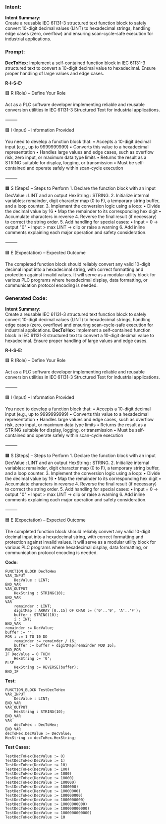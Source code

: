 ### Intent:
**Intent Summary:**  
Create a reusable IEC 61131-3 structured text function block to safely convert 10-digit decimal values (LINT) to hexadecimal strings, handling edge cases (zero, overflow) and ensuring scan-cycle-safe execution for industrial applications.

### Prompt:
**DecToHex:**
Implement a self-contained function block in IEC 61131-3 structured text to convert a 10-digit decimal value to hexadecimal. Ensure proper handling of large values and edge cases.

**R-I-S-E:**

🟥 R (Role) – Define Your Role

Act as a PLC software developer implementing reliable and reusable conversion utilities in IEC 61131-3 Structured Text for industrial applications.

⸻

🟩 I (Input) – Information Provided

You need to develop a function block that:
	•	Accepts a 10-digit decimal input (e.g., up to 9999999999)
	•	Converts this value to a hexadecimal representation
	•	Handles large values and edge cases, such as overflow risk, zero input, or maximum data type limits
	•	Returns the result as a STRING suitable for display, logging, or transmission
	•	Must be self-contained and operate safely within scan-cycle execution

⸻

🟧 S (Steps) – Steps to Perform
	1.	Declare the function block with an input DecValue : LINT and an output HexString : STRING.
	2.	Initialize internal variables: remainder, digit character map (0 to F), a temporary string buffer, and a loop counter.
	3.	Implement the conversion logic using a loop:
	•	Divide the decimal value by 16
	•	Map the remainder to its corresponding hex digit
	•	Accumulate characters in reverse
	4.	Reverse the final result (if necessary) to correct the string order.
	5.	Add handling for special cases:
	•	Input = 0 → output "0"
	•	Input > max LINT → clip or raise a warning
	6.	Add inline comments explaining each major operation and safety consideration.

⸻

🟦 E (Expectation) – Expected Outcome

The completed function block should reliably convert any valid 10-digit decimal input into a hexadecimal string, with correct formatting and protection against invalid values. It will serve as a modular utility block for various PLC programs where hexadecimal display, data formatting, or communication protocol encoding is needed.

### Generated Code:
**Intent Summary:**  
Create a reusable IEC 61131-3 structured text function block to safely convert 10-digit decimal values (LINT) to hexadecimal strings, handling edge cases (zero, overflow) and ensuring scan-cycle-safe execution for industrial applications.
**DecToHex:**
Implement a self-contained function block in IEC 61131-3 structured text to convert a 10-digit decimal value to hexadecimal. Ensure proper handling of large values and edge cases.

**R-I-S-E:**

🟥 R (Role) – Define Your Role

Act as a PLC software developer implementing reliable and reusable conversion utilities in IEC 61131-3 Structured Text for industrial applications.

⸻

🟩 I (Input) – Information Provided

You need to develop a function block that:
	•	Accepts a 10-digit decimal input (e.g., up to 9999999999)
	•	Converts this value to a hexadecimal representation
	•	Handles large values and edge cases, such as overflow risk, zero input, or maximum data type limits
	•	Returns the result as a STRING suitable for display, logging, or transmission
	•	Must be self-contained and operate safely within scan-cycle execution

⸻

🟧 S (Steps) – Steps to Perform
	1.	Declare the function block with an input DecValue : LINT and an output HexString : STRING.
	2.	Initialize internal variables: remainder, digit character map (0 to F), a temporary string buffer, and a loop counter.
	3.	Implement the conversion logic using a loop:
	•	Divide the decimal value by 16
	•	Map the remainder to its corresponding hex digit
	•	Accumulate characters in reverse
	4.	Reverse the final result (if necessary) to correct the string order.
	5.	Add handling for special cases:
	•	Input = 0 → output "0"
	•	Input > max LINT → clip or raise a warning
	6.	Add inline comments explaining each major operation and safety consideration.

⸻

🟦 E (Expectation) – Expected Outcome

The completed function block should reliably convert any valid 10-digit decimal input into a hexadecimal string, with correct formatting and protection against invalid values. It will serve as a modular utility block for various PLC programs where hexadecimal display, data formatting, or communication protocol encoding is needed.

**Code:**

```
FUNCTION_BLOCK DecToHex
VAR_INPUT
	DecValue : LINT;
END_VAR
VAR_OUTPUT
	HexString : STRING(10);
END_VAR
VAR
	remainder : LINT;
	digitMap : ARRAY [0..15] OF CHAR := ('0'..'9', 'A'..'F');
	buffer : STRING(10);
	i : INT;
END_VAR
remainder := DecValue;
buffer := '';
FOR i := 1 TO 10 DO
	remainder := remainder / 16;
	buffer := buffer + digitMap[remainder MOD 16];
END_FOR
IF DecValue = 0 THEN
	HexString := '0';
ELSE
	HexString := REVERSE(buffer);
END_IF
```

**Test:**

```
FUNCTION_BLOCK TestDecToHex
VAR_INPUT
	DecValue : LINT;
END_VAR
VAR_OUTPUT
	HexString : STRING(10);
END_VAR
VAR
	decToHex : DecToHex;
END_VAR
decToHex.DecValue := DecValue;
HexString := decToHex.HexString;
```

**Test Cases:**

```
TestDecToHex(DecValue := 0)
TestDecToHex(DecValue := 1)
TestDecToHex(DecValue := 10)
TestDecToHex(DecValue := 100)
TestDecToHex(DecValue := 1000)
TestDecToHex(DecValue := 10000)
TestDecToHex(DecValue := 100000)
TestDecToHex(DecValue := 1000000)
TestDecToHex(DecValue := 10000000)
TestDecToHex(DecValue := 100000000)
TestDecToHex(DecValue := 1000000000)
TestDecToHex(DecValue := 10000000000)
TestDecToHex(DecValue := 100000000000)
TestDecToHex(DecValue := 1000000000000)
TestDecToHex(DecValue := 10
